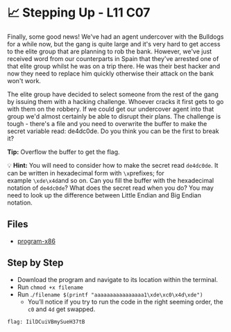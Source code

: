 # 📈 Stepping Up - L11 C07

Finally, some good news! We've had an agent undercover with the Bulldogs for a while now, but the gang is quite large and it's very hard to get access to the elite group that are planning to rob the bank. However, we've just received word from our counterparts in Spain that they've arrested one of that elite group whilst he was on a trip there. He was their best hacker and now they need to replace him quickly otherwise their attack on the bank won't work.

The elite group have decided to select someone from the rest of the gang by issuing them with a hacking challenge. Whoever cracks it first gets to go with them on the robbery. If we could get our undercover agent into that group we'd almost certainly be able to disrupt their plans. The challenge is tough - there's a file and you need to overwrite the buffer to make the secret variable read: de4dc0de. Do you think you can be the first to break it?

**Tip:** Overflow the buffer to get the flag.

💡 **Hint:** You will need to consider how to make the secret read `de4dc0de`.
   It can be written in hexadecimal form with `\x`prefixes; for example `\xde\x4d`and so on.
   Can you fill the buffer with the hexadecimal notation of `de4dc0de`? What does the secret read when you do?
   You may need to look up the difference between Little Endian and Big Endian notation.

## Files

- [program-x86](/assets/steppingup1)

## Step by Step

- Download the program and navigate to its location within the terminal.
- Run `chmod +x filename`
- Run .`/filename $(printf "aaaaaaaaaaaaaaaa1\xde\xc0\x4d\xde")`
  - You’ll notice if you try to run the code in the right seeming order, the `c0` and `4d` get swapped.

`flag: IilDCuiVBmySueH37tB`
